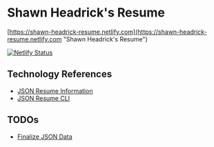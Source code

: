 # Shawn Headrick's Resume

[https://shawn-headrick-resume.netlify.com](https://shawn-headrick-resume.netlify.com "Shawn Headrick's Resume")

[![Netlify Status](https://api.netlify.com/api/v1/badges/a7591bdd-024d-4867-a8d2-1525b027e1c1/deploy-status)](https://app.netlify.com/sites/shawn-headrick-resume/deploys)

## Technology References

* [JSON Resume Information](https://www.jsonresume.org "JSON Resume Information")
* [JSON Resume CLI](https://www.github.com/jsonresume/resume-cli "JSON Resume CLI")

## TODOs

* [Finalize JSON Data](https://www.jsonresume.org/schema/ "Finalize JSON Data")
